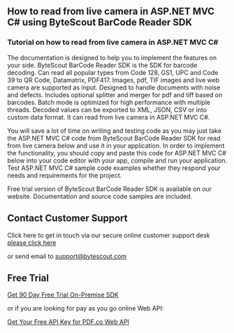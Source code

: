 ## How to read from live camera in ASP.NET MVC C# using ByteScout BarCode Reader SDK

### Tutorial on how to read from live camera in ASP.NET MVC C#

The documentation is designed to help you to implement the features on your side. ByteScout BarCode Reader SDK is the SDK for barcode decoding. Can read all popular types from Code 128, GS1, UPC and Code 39 to QR Code, Datamatrix, PDF417. Images, pdf, TIF images and live web camera are supported as input. Designed to handle documents with noise and defects. Includes optional splitter and merger for pdf and tiff based on barcodes. Batch mode is optimized for high performance with multiple threads. Decoded values can be exported to XML, JSON, CSV or into custom data format. It can read from live camera in ASP.NET MVC C#.

You will save a lot of time on writing and testing code as you may just take the ASP.NET MVC C# code from ByteScout BarCode Reader SDK for read from live camera below and use it in your application. In order to implement the functionality, you should copy and paste this code for ASP.NET MVC C# below into your code editor with your app, compile and run your application. Test ASP.NET MVC C# sample code examples whether they respond your needs and requirements for the project.

Free trial version of ByteScout BarCode Reader SDK is available on our website. Documentation and source code samples are included.

## Contact Customer Support

Click here to get in touch via our secure online customer support desk [please click here](https://bytescout.zendesk.com/hc/en-us/requests/new?subject=ByteScout%20BarCode%20Reader%20SDK%20Question)

or send email to [support@bytescout.com](mailto:support@bytescout.com?subject=ByteScout%20BarCode%20Reader%20SDK%20Question) 

## Free Trial

[Get 90 Day Free Trial On-Premise SDK](https://bytescout.com/download/web-installer?utm_source=github-readme)

or if you are looking for pay as you go online Web API:

[Get Your Free API Key for PDF.co Web API](https://pdf.co/documentation/api?utm_source=github-readme)